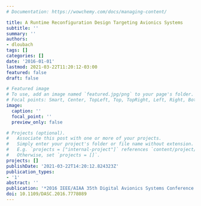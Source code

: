 ```yaml
---
# Documentation: https://wowchemy.com/docs/managing-content/

title: A Runtime Reconfiguration Design Targeting Avionics Systems
subtitle: ''
summary: ''
authors:
- dloubach
tags: []
categories: []
date: '2016-01-01'
lastmod: 2021-03-22T11:20:12-03:00
featured: false
draft: false

# Featured image
# To use, add an image named `featured.jpg/png` to your page's folder.
# Focal points: Smart, Center, TopLeft, Top, TopRight, Left, Right, BottomLeft, Bottom, BottomRight.
image:
  caption: ''
  focal_point: ''
  preview_only: false

# Projects (optional).
#   Associate this post with one or more of your projects.
#   Simply enter your project's folder or file name without extension.
#   E.g. `projects = ["internal-project"]` references `content/project/deep-learning/index.md`.
#   Otherwise, set `projects = []`.
projects: []
publishDate: '2021-03-22T14:20:12.824323Z'
publication_types:
- '1'
abstract: ''
publication: '*2016 IEEE/AIAA 35th Digital Avionics Systems Conference (DASC)*'
doi: 10.1109/DASC.2016.7778089
---
```

